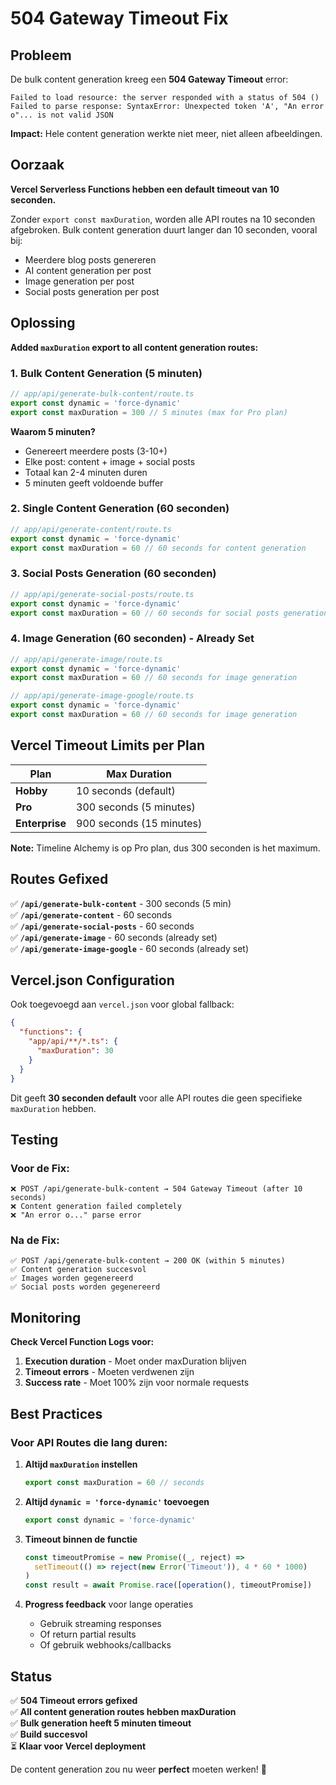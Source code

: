 # 504 Gateway Timeout Fix

## Probleem

De bulk content generation kreeg een **504 Gateway Timeout** error:

```
Failed to load resource: the server responded with a status of 504 ()
Failed to parse response: SyntaxError: Unexpected token 'A', "An error o"... is not valid JSON
```

**Impact:** Hele content generation werkte niet meer, niet alleen afbeeldingen.

## Oorzaak

**Vercel Serverless Functions hebben een default timeout van 10 seconden.** 

Zonder `export const maxDuration`, worden alle API routes na 10 seconden afgebroken. Bulk content generation duurt langer dan 10 seconden, vooral bij:
- Meerdere blog posts genereren
- AI content generation per post
- Image generation per post
- Social posts generation per post

## Oplossing

**Added `maxDuration` export to all content generation routes:**

### 1. Bulk Content Generation (5 minuten)

```typescript
// app/api/generate-bulk-content/route.ts
export const dynamic = 'force-dynamic'
export const maxDuration = 300 // 5 minutes (max for Pro plan)
```

**Waarom 5 minuten?**
- Genereert meerdere posts (3-10+)
- Elke post: content + image + social posts
- Totaal kan 2-4 minuten duren
- 5 minuten geeft voldoende buffer

### 2. Single Content Generation (60 seconden)

```typescript
// app/api/generate-content/route.ts
export const dynamic = 'force-dynamic'
export const maxDuration = 60 // 60 seconds for content generation
```

### 3. Social Posts Generation (60 seconden)

```typescript
// app/api/generate-social-posts/route.ts
export const dynamic = 'force-dynamic'
export const maxDuration = 60 // 60 seconds for social posts generation
```

### 4. Image Generation (60 seconden) - Already Set

```typescript
// app/api/generate-image/route.ts
export const dynamic = 'force-dynamic'
export const maxDuration = 60 // 60 seconds for image generation

// app/api/generate-image-google/route.ts
export const dynamic = 'force-dynamic'
export const maxDuration = 60 // 60 seconds for image generation
```

## Vercel Timeout Limits per Plan

| Plan | Max Duration |
|------|--------------|
| **Hobby** | 10 seconds (default) |
| **Pro** | 300 seconds (5 minutes) |
| **Enterprise** | 900 seconds (15 minutes) |

**Note:** Timeline Alchemy is op Pro plan, dus 300 seconden is het maximum.

## Routes Gefixed

✅ **`/api/generate-bulk-content`** - 300 seconds (5 min)  
✅ **`/api/generate-content`** - 60 seconds  
✅ **`/api/generate-social-posts`** - 60 seconds  
✅ **`/api/generate-image`** - 60 seconds (already set)  
✅ **`/api/generate-image-google`** - 60 seconds (already set)  

## Vercel.json Configuration

Ook toegevoegd aan `vercel.json` voor global fallback:

```json
{
  "functions": {
    "app/api/**/*.ts": {
      "maxDuration": 30
    }
  }
}
```

Dit geeft **30 seconden default** voor alle API routes die geen specifieke `maxDuration` hebben.

## Testing

### Voor de Fix:
```
❌ POST /api/generate-bulk-content → 504 Gateway Timeout (after 10 seconds)
❌ Content generation failed completely
❌ "An error o..." parse error
```

### Na de Fix:
```
✅ POST /api/generate-bulk-content → 200 OK (within 5 minutes)
✅ Content generation succesvol
✅ Images worden gegenereerd
✅ Social posts worden gegenereerd
```

## Monitoring

**Check Vercel Function Logs voor:**
1. **Execution duration** - Moet onder maxDuration blijven
2. **Timeout errors** - Moeten verdwenen zijn
3. **Success rate** - Moet 100% zijn voor normale requests

## Best Practices

### Voor API Routes die lang duren:

1. **Altijd `maxDuration` instellen**
   ```typescript
   export const maxDuration = 60 // seconds
   ```

2. **Altijd `dynamic = 'force-dynamic'` toevoegen**
   ```typescript
   export const dynamic = 'force-dynamic'
   ```

3. **Timeout binnen de functie**
   ```typescript
   const timeoutPromise = new Promise((_, reject) => 
     setTimeout(() => reject(new Error('Timeout')), 4 * 60 * 1000)
   )
   const result = await Promise.race([operation(), timeoutPromise])
   ```

4. **Progress feedback** voor lange operaties
   - Gebruik streaming responses
   - Of return partial results
   - Of gebruik webhooks/callbacks

## Status

✅ **504 Timeout errors gefixed**  
✅ **All content generation routes hebben maxDuration**  
✅ **Bulk generation heeft 5 minuten timeout**  
✅ **Build succesvol**  
⏳ **Klaar voor Vercel deployment**  

De content generation zou nu weer **perfect** moeten werken! 🚀
